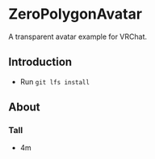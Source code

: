 # ZeroPolygonAvatar

A transparent avatar example for VRChat.

## Introduction
- Run `git lfs install`

## About

### Tall

- 4m
